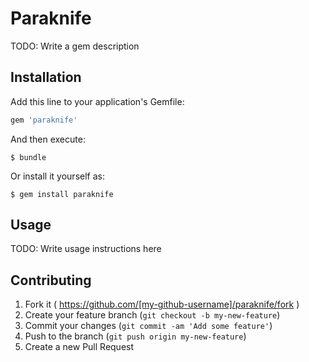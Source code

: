 # Paraknife

TODO: Write a gem description

## Installation

Add this line to your application's Gemfile:

```ruby
gem 'paraknife'
```

And then execute:

    $ bundle

Or install it yourself as:

    $ gem install paraknife

## Usage

TODO: Write usage instructions here

## Contributing

1. Fork it ( https://github.com/[my-github-username]/paraknife/fork )
2. Create your feature branch (`git checkout -b my-new-feature`)
3. Commit your changes (`git commit -am 'Add some feature'`)
4. Push to the branch (`git push origin my-new-feature`)
5. Create a new Pull Request
